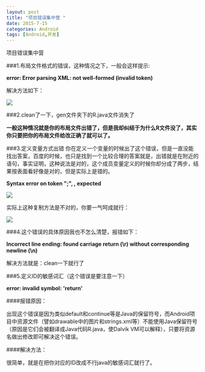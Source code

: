 ```yaml
---
layout: post
title: "项目错误集中营 "
date: 2015-7-15
categories: Android
tags: [Android,开发]
---
```

项目错误集中营

<!-- more -->

###1.布局文件格式的错误，这种情况之下，一般会这样提示:

**error: Error parsing XML: not well-formed (invalid token)**

解决方法如下：

![](http://img-storage.qiniudn.com/15-7-14/70177023.jpg)


###2.clean了一下，gen文件夹下的R.java文件消失了

**一般这种情况就是你的布局文件出错了，但是我却纠结于为什么R文件没了，其实你只要把你的布局文件给改正确了就可以了。**

###3.定义变量方式出错
你在定义一个变量的时候出了这个错误，但是一直没能找出答案，百度的时候，也只是找到一个比较合理的答案就是，出错就是在附近的语句，事实证明，这种说法是对的，这个成员变量定义的时候你却分成了两步，结果按表面看好像是对的，但是实际上是错的。

**Syntax error on token ";", , expected**

![](http://img-storage.qiniudn.com/15-7-14/60746698.jpg)


实际上这种复制方法是不对的，你要一气呵成就行：

![](http://img-storage.qiniudn.com/15-7-14/74882615.jpg)

###4.这个错误的具体原因我也不怎么清楚，报错如下：

**Incorrect line ending: found carriage return (\r) without corresponding newline (\n)**

解决方法就是：clean一下就行了

###5.定义ID的敏感词汇（这个错误是要注意一下）

**error: invalid symbol: 'return'**

####报错原因：

出现这个错误是因为类似default和continue等是Java的保留符号，而Android项目中资源文件（譬如drawable中的图片和strings.xml等）不能使用Java保留符号（原因是它们会被翻译成Java代码R.java，使Dalvik VM可以解释），只要将资源名做出修改即可解决这个错误。

####解决方法：

很简单，就是在把你对应的ID改成不行java的敏感词汇就行了。